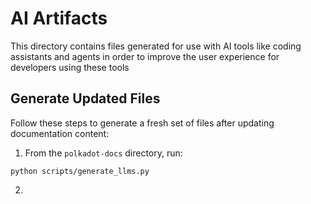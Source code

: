 # AI Artifacts

This directory contains files generated for use with AI tools like coding assistants and agents in order to improve the user experience for developers using these tools 

## Generate Updated Files

Follow these steps to generate a fresh set of files after updating documentation content:

1. From the `polkadot-docs` directory, run:

```
python scripts/generate_llms.py
```

2. 


## 